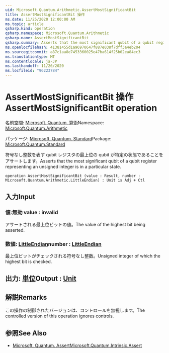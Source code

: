 ```yaml
---
uid: Microsoft.Quantum.Arithmetic.AssertMostSignificantBit
title: AssertMostSignificantBit 操作
ms.date: 11/25/2020 12:00:00 AM
ms.topic: article
qsharp.kind: operation
qsharp.namespace: Microsoft.Quantum.Arithmetic
qsharp.name: AssertMostSignificantBit
qsharp.summary: Asserts that the most significant qubit of a qubit register representing an unsigned integer is in a particular state.
ms.openlocfilehash: 41381455d1a96970647f887e038f7dff3a4eb204
ms.sourcegitcommit: a87c1aa8e7453360025e47ba614f25b02ea84ec3
ms.translationtype: MT
ms.contentlocale: ja-JP
ms.lasthandoff: 11/26/2020
ms.locfileid: "96223784"
---
```

# <a name="assertmostsignificantbit-operation"></a><span data-ttu-id="6c982-102">AssertMostSignificantBit 操作</span><span class="sxs-lookup"><span data-stu-id="6c982-102">AssertMostSignificantBit operation</span></span>

<span data-ttu-id="6c982-103">名前空間: [Microsoft. Quantum. 算術](xref:Microsoft.Quantum.Arithmetic)</span><span class="sxs-lookup"><span data-stu-id="6c982-103">Namespace: [Microsoft.Quantum.Arithmetic](xref:Microsoft.Quantum.Arithmetic)</span></span>

<span data-ttu-id="6c982-104">パッケージ: [Microsoft. Quantum. Standard](https://nuget.org/packages/Microsoft.Quantum.Standard)</span><span class="sxs-lookup"><span data-stu-id="6c982-104">Package: [Microsoft.Quantum.Standard](https://nuget.org/packages/Microsoft.Quantum.Standard)</span></span>


<span data-ttu-id="6c982-105">符号なし整数を表す qubit レジスタの最上位の qubit が特定の状態であることをアサートします。</span><span class="sxs-lookup"><span data-stu-id="6c982-105">Asserts that the most significant qubit of a qubit register representing an unsigned integer is in a particular state.</span></span>

```qsharp
operation AssertMostSignificantBit (value : Result, number : Microsoft.Quantum.Arithmetic.LittleEndian) : Unit is Adj + Ctl
```


## <a name="input"></a><span data-ttu-id="6c982-106">入力</span><span class="sxs-lookup"><span data-stu-id="6c982-106">Input</span></span>

### <a name="value--__invalidresult__"></a><span data-ttu-id="6c982-107">値:__無効 <Result>__</span><span class="sxs-lookup"><span data-stu-id="6c982-107">value : __invalid<Result>__</span></span>

<span data-ttu-id="6c982-108">アサートされる最上位ビットの値。</span><span class="sxs-lookup"><span data-stu-id="6c982-108">The value of the highest bit being asserted.</span></span>


### <a name="number--littleendian"></a><span data-ttu-id="6c982-109">数値: [LittleEndian](xref:Microsoft.Quantum.Arithmetic.LittleEndian)</span><span class="sxs-lookup"><span data-stu-id="6c982-109">number : [LittleEndian](xref:Microsoft.Quantum.Arithmetic.LittleEndian)</span></span>

<span data-ttu-id="6c982-110">最上位ビットがチェックされる符号なし整数。</span><span class="sxs-lookup"><span data-stu-id="6c982-110">Unsigned integer of which the highest bit is checked.</span></span>



## <a name="output--unit"></a><span data-ttu-id="6c982-111">出力: [単位](xref:microsoft.quantum.lang-ref.unit)</span><span class="sxs-lookup"><span data-stu-id="6c982-111">Output : [Unit](xref:microsoft.quantum.lang-ref.unit)</span></span>



## <a name="remarks"></a><span data-ttu-id="6c982-112">解説</span><span class="sxs-lookup"><span data-stu-id="6c982-112">Remarks</span></span>

<span data-ttu-id="6c982-113">この操作の制御されたバージョンは、コントロールを無視します。</span><span class="sxs-lookup"><span data-stu-id="6c982-113">The controlled version of this operation ignores controls.</span></span>

## <a name="see-also"></a><span data-ttu-id="6c982-114">参照</span><span class="sxs-lookup"><span data-stu-id="6c982-114">See Also</span></span>

- [<span data-ttu-id="6c982-115">Microsoft. Quantum. Assert</span><span class="sxs-lookup"><span data-stu-id="6c982-115">Microsoft.Quantum.Intrinsic.Assert</span></span>](xref:Microsoft.Quantum.Intrinsic.Assert)